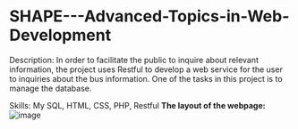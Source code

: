 # SHAPE---Advanced-Topics-in-Web-Development
Description: In order to facilitate the public to inquire about relevant information, the project uses Restful to develop a web service for the user to inquiries about the bus information. One of the tasks in this project is to manage the database.

Skills: My SQL, HTML, CSS, PHP, Restful
**The layout of the webpage:** <br>
![image](https://user-images.githubusercontent.com/86401891/123266750-e315ca00-d52e-11eb-89ba-9d7fffdab686.png)
